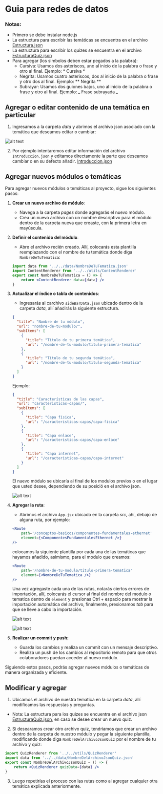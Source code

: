 # Guia para redes de datos


### Notas:
- Primero se debe instalar node.js
- La estructura para escribir las temáticas se encuentra en el archivo [Estructura.json](./src/data/Estructura.json)
- La estructura para escribir los quizes se encuentra en el archivo [EstructuraQuiz.json](./src/data/EstructuraQuiz.json)
- Para agregar (los simbolos deben estar pegados a la palabra):
    - Cursiva: Usamos dos asteriscos, uno al inicio de la palabra o frase y otro al final. Ejemplo: * Cursiva * 
    - Negrita: Usamos cuatro asteriscos, dos al inicio de la palabra o frase y otro dos al final. Ejemplo: ** Negrita **  
    - Subrayar: Usamos dos guiones bajos, uno al inicio de la palabra o frase y otro al final. Ejemplo: _ Frase subrayada _ 


## Agregar o editar contenido de una temática en particular

1. Ingresamos a la carpeta *data* y abrimos el archivo json asociado con la temática que deseamos editar o cambiar:

![alt text](./public/img/image-2.png)

2. Por ejemplo intentaremos editar información del archivo ```Introduccion.json``` y editamos directamente la parte que deseamos cambiar o en su defecto añadir. [Introduccion.json](./src/data/Introduccion.json)


## Agregar nuevos módulos o temáticas

Para agregar nuevos módulos o temáticas al proyecto, sigue los siguientes pasos:

1. **Crear un nuevo archivo de módulo**:
    - Navega a la carpeta *pages* donde agregarás el nuevo módulo.
    - Crea un nuevo archivo con un nombre descriptivo para el módulo dentro de la carpeta nueva que creaste, con la primera letra en mayúscula.

2. **Definir el contenido del módulo**:
    - Abre el archivo recién creado. Allí, colocarás esta plantilla reemplazando con el nombre de tu temática donde diga ```NombreDeTuTematica```:
    ```jsx
    import data from '../../data/NombreDeTuTematica.json'
    import ContentRenderer from '../../utils/ContentRenderer'
    export const NombreDeTuTematica = () => {
	    return <ContentRenderer data={data} />
    }
    ```
3. **Actualizar el índice o tabla de contenidos**:
    - Ingresarás al carchivo ```sideBarData.json``` ubicado dentro de la carpeta *data*, allí añadirás la siguiente estructura.
    ```json
    {
      "title": "Nombre de tu módulo",
      "url": "nombre-de-tu-modulo/",
      "subItems": [
        {
          "title": "Titulo de tu primera temática",
          "url": "/nombre-de-tu-modulo/titulo-primera-tematica"
        },
        {
          "title": "Titulo de tu segunda temática",
          "url": "/nombre-de-tu-modulo/titulo-segunda-tematica"
        }
      ]
    }
    ```

    Ejemplo:

    ```json
    {
      "title": "Características de las capas",
      "url": "caracteristicas-capas/",
      "subItems": [
        {
          "title": "Capa física",
          "url": "/caracteristicas-capas/capa-fisica"
        },
        {
          "title": "Capa enlace",
          "url": "/caracteristicas-capas/capa-enlace"
        },
        {
          "title": "Capa internet",
          "url": "/caracteristicas-capas/capa-internet"
        }
      ]
    }
    ```

    El nuevo módulo se ubicaría al final de los modulos previos o en el lugar que usted desee, dependiendo de su posició en el archivo json.

    ![alt text](./public/img/image-sidebar.png)

4. **Agregar la ruta**:
    - Abrimos el archivo ```App.jsx``` ubicado en la carpeta *src*, ahí, debajo de alguna ruta, por ejemplo:
    
    ```jsx
    <Route
		path='/conceptos-basicos/componentes-fundamentales-ethernet'
		element={<ComponentesFundamentalesEthernet />}
	/>
    ```

    colocamos la siguiente plantilla por cada una de las temáticas que hayamos añadido, asimismo, para el modulo que creamos:

    ```jsx
    <Route
		path='/nombre-de-tu-modulo/titulo-primera-tematica'
		element={<NombreDeTuTematica />}
	/>
    ```
    Una vez agregaste cada una de las rutas, notarás ciertos errores de importación, allí, colocarás el cursor al final del nombre del modulo o tematica dentro de ```element``` y presionas Ctrl + espacio para mostrar la importación automática del archivo, finalmente, presionamos *tab* para que se lleve a cabo la importación.

    ![alt text](./public/img/image.png)

    ![alt text](./public/img/image-3.png)
5. **Realizar un commit y push**:
    - Guarda los cambios y realiza un commit con un mensaje descriptivo.
    - Realiza un push de los cambios al repositorio remoto para que otros colaboradores puedan acceder al nuevo módulo.

Siguiendo estos pasos, podrás agregar nuevos módulos o temáticas de manera organizada y eficiente.

## Modificar y agregar
1. Ubicamos el archivo de nuestra tematica en la carpeta *data*, allí modificamos las respuestas y preguntas.
  - Nota: La estructura para los quizes se encuentra en el archivo json [EstructuraQuiz.json](./src/data/EstructuraQuiz.json), en caso se desee crear un nuevo quiz.

2. Si desearamos crear otro archivo quiz, tendriamos que crear un archivo dentro de la carpeta de nuestro módulo y pegar la siguiente plantilla, modificando donde diga ```NombreDelArchivoJsonQuiz``` por el nombre de tu archivo y quiz:
```jsx
import QuizRenderer from '../../utils/QuizRenderer'
import data from '../../data/NombreDelArchivoJsonQuiz.json'
export const NombreDelArchivoJsonQuiz = () => {
	return <QuizRenderer quizData={data} />
}

```

3. Luego repetirías el proceso con las rutas como al agregar cualquier otra temática explicada anteriormente.